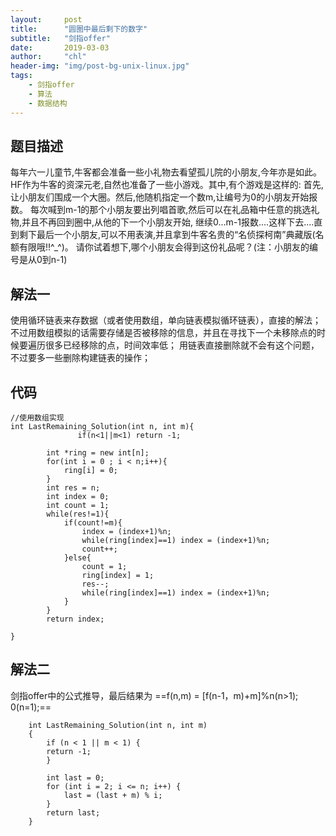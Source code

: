 ```yaml
---
layout:     post
title:      "圆圈中最后剩下的数字"
subtitle:   "剑指offer"
date:       2019-03-03
author:     "chl"
header-img: "img/post-bg-unix-linux.jpg"
tags:
    - 剑指offer
    - 算法
    - 数据结构
--- 
```


## 题目描述
每年六一儿童节,牛客都会准备一些小礼物去看望孤儿院的小朋友,今年亦是如此。
HF作为牛客的资深元老,自然也准备了一些小游戏。其中,有个游戏是这样的:
首先,让小朋友们围成一个大圈。然后,他随机指定一个数m,让编号为0的小朋友开始报数。
每次喊到m-1的那个小朋友要出列唱首歌,然后可以在礼品箱中任意的挑选礼物,并且不再回到圈中,从他的下一个小朋友开始,
继续0...m-1报数....这样下去....直到剩下最后一个小朋友,可以不用表演,并且拿到牛客名贵的“名侦探柯南”典藏版(名额有限哦!!^_^)。
请你试着想下,哪个小朋友会得到这份礼品呢？(注：小朋友的编号是从0到n-1)

## 解法一
使用循环链表来存数据（或者使用数组，单向链表模拟循环链表），直接的解法；
不过用数组模拟的话需要存储是否被移除的信息，并且在寻找下一个未移除点的时候要遍历很多已经移除的点，时间效率低；
用链表直接删除就不会有这个问题，不过要多一些删除构建链表的操作；

## 代码
```
//使用数组实现
int LastRemaining_Solution(int n, int m){
               if(n<1||m<1) return -1;
        
        int *ring = new int[n];
        for(int i = 0 ; i < n;i++){
            ring[i] = 0;
        }
        int res = n;
        int index = 0;
        int count = 1;
        while(res!=1){
            if(count!=m){
                index = (index+1)%n;
                while(ring[index]==1) index = (index+1)%n;
                count++;
            }else{
                count = 1;
                ring[index] = 1;
                res--;
                while(ring[index]==1) index = (index+1)%n;
            }
        }
        return index;

}
```
## 解法二
剑指offer中的公式推导，最后结果为
==f(n,m) = [f(n-1，m)+m]%n(n>1); 0(n=1);==
```
    int LastRemaining_Solution(int n, int m)
    {
        if (n < 1 || m < 1) {
        return -1;
        }
 
        int last = 0;
        for (int i = 2; i <= n; i++) {
            last = (last + m) % i;
        }
        return last;
    }
```
